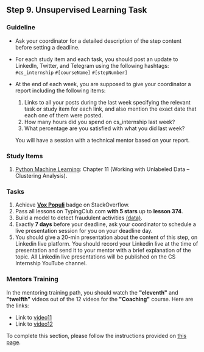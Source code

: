 ## Step 9. Unsupervised Learning Task

### Guideline

- Ask your coordinator for a detailed description of the step content before setting a deadline.

- For each study item and each task, you should post an update to LinkedIn, Twitter, and Telegram using the following hashtags:
`#cs_internship`
`#[courseName]`
`#[stepNumber]`

- At the end of each week, you are supposed to give your coordinator a report including the following items:
  1. Links to all your posts during the last week specifying the relevant task or study item for each link, and also mention the exact date that each one of them were posted.
  2. How many hours did you spend on cs_internship last week?
  3. What percentage are you satisfied with what you did last week?

  You will have a session with a technical mentor based on your report.

  
  
### Study Items

  1. [Python Machine Learning](README.md): Chapter 11 (Working with Unlabeled Data – Clustering Analysis).


### Tasks

 1. Achieve [**Vox Populi**](https://stackoverflow.com/help/badges/1108/vox-populi) badge on StackOverflow.
 2. Pass all lessons on TypingClub.com **with 5 stars** up to **lesson 374**.
 3. Build a model to detect fraudulent activities [(data)](https://www.cs.cmu.edu/~enron/).
 4. Exactly **7 days** before your deadline, ask your coordinator to schedule a live presentation session for you on your deadline day.
 5. You should give a 20-min presentation about the content of this step, on Linkedin live platform. You should record your Linkedin live at the time of presentation and send it to your mentor with a brief explanation of the topic. All Linkedin live presentations will be published on the CS Internship YouTube channel.


### Mentors Training

In the mentoring training path, you should watch the **"eleventh"** and **"twelfth"** videos out of the 12 videos for the **"Coaching"** course. Here are the links:

- Link to [video11](https://drive.google.com/drive/folders/1MnqRETVZgXRqUUYlCsiEs1SNUVSTkgyV)
- Link to [video12](https://drive.google.com/drive/folders/1rF1CBqvjDmeV4_AW1HH1BCxsPZdbFz9L)

To complete this section, please follow the instructions provided on [this page](https://github.com/cs-internship/cs-internship-spec/blob/master/courses/mentoring-workshops-instruction.md).
